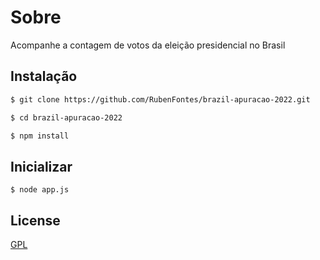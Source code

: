 # Sobre

Acompanhe a contagem de votos da eleição presidencial no Brasil

## Instalação

```bash
$ git clone https://github.com/RubenFontes/brazil-apuracao-2022.git
```

```bash
$ cd brazil-apuracao-2022
```

```bash
$ npm install
```

## Inicializar

```
$ node app.js
```

## License
[GPL](https://choosealicense.com/licenses/gpl-3.0/)
